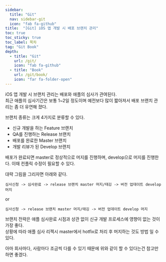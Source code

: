 ```yaml
---
sidebar:
  title: "Git"
  nav: sidebar-git
  icon: "fab fa-github"
title:  "[Git] iOS 앱 개발 시 배포 브랜치 관리"
toc: true
toc_sticky: true
toc_label: 목차
tag: "Git Book"
depth: 
  - title: "Git"
    url: /git/
    icon: "fab fa-github"
  - title: "Book"
    url: /git/book/
    icon: "far fa-folder-open"
---
```

iOS 앱 개발 시 브랜치 관리는 배포와 애플의 심사가 관여된다.  
최근 애플의 심사기간은 보통 1~2일 정도이며 예전보다 많이 짧아져서 배포 브랜치 관리는 좀 더 유연해 졌다.

브랜치 종류는 크게 4가지로 분류할 수 있다.
* 신규 개발을 하는 Feature 브랜치
* QA를 진행하는 Release 브랜치
* 배포를 완료한 Master 브랜치
* 개발 리뷰가 된 Develop 브랜치

배포가 완료되면 master로 정상적으로 머지를 진행하며, develop으로 머지를 진행한다. 이때 컨플릭 수정이 필요할 수 있다.

대략 그림을 그리자면 아래와 같다.
```
심사신청 -> 심사완료 -> release 브랜치 master 머지/태깅 -> 버전 업데이트 develop 머지
```
or
```
심사신청 -> release 브랜치 master 머지/태깅 -> 버전 업데이트 develop 머지
```

브랜치 전략은 애플 심사완료 시점과 상관 없이 신규 개발 프로세스에 영향이 없는 것이 가장 좋다.  
상황에 따라 애플 심사 리젝시 master에서 hotfix로 처리 후 머지하는 것도 방법 일 수 있다.

아마 회사마다, 사람마다 조금씩 다를 수 있기 때문에 위와 같이 할 수 있다는건 참고만 하면 좋겠다.


